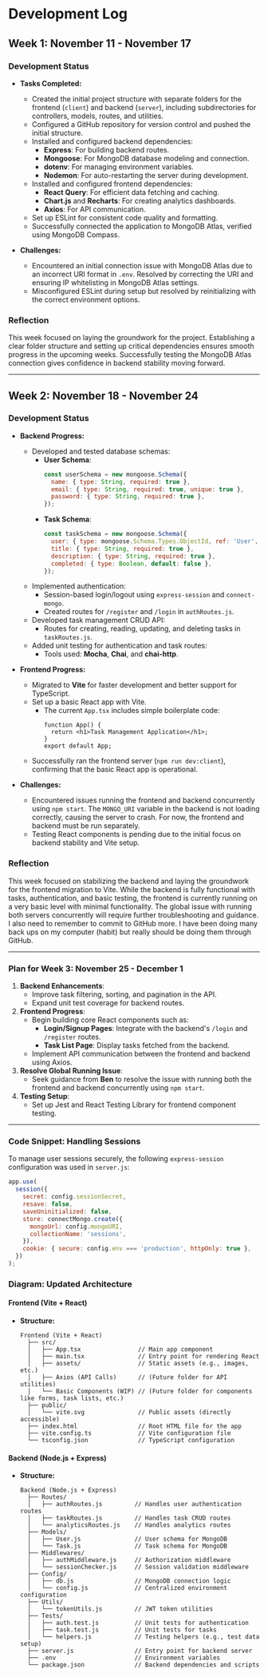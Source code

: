 # Development Log

## Week 1: November 11 - November 17

### **Development Status**
- **Tasks Completed:**
  - Created the initial project structure with separate folders for the frontend (`client`) and backend (`server`), including subdirectories for controllers, models, routes, and utilities.
  - Configured a GitHub repository for version control and pushed the initial structure.
  - Installed and configured backend dependencies:
    - **Express**: For building backend routes.
    - **Mongoose**: For MongoDB database modeling and connection.
    - **dotenv**: For managing environment variables.
    - **Nodemon**: For auto-restarting the server during development.
  - Installed and configured frontend dependencies:
    - **React Query**: For efficient data fetching and caching.
    - **Chart.js** and **Recharts**: For creating analytics dashboards.
    - **Axios**: For API communication.
  - Set up ESLint for consistent code quality and formatting.
  - Successfully connected the application to MongoDB Atlas, verified using MongoDB Compass.

- **Challenges:**
  - Encountered an initial connection issue with MongoDB Atlas due to an incorrect URI format in `.env`. Resolved by correcting the URI and ensuring IP whitelisting in MongoDB Atlas settings.
  - Misconfigured ESLint during setup but resolved by reinitializing with the correct environment options.

### **Reflection**
This week focused on laying the groundwork for the project. Establishing a clear folder structure and setting up critical dependencies ensures smooth progress in the upcoming weeks. Successfully testing the MongoDB Atlas connection gives confidence in backend stability moving forward.

---

## Week 2: November 18 - November 24

### **Development Status**
- **Backend Progress:**
  - Developed and tested database schemas:
    - **User Schema**:
      ```javascript
      const userSchema = new mongoose.Schema({
        name: { type: String, required: true },
        email: { type: String, required: true, unique: true },
        password: { type: String, required: true },
      });
      ```
    - **Task Schema**:
      ```javascript
      const taskSchema = new mongoose.Schema({
        user: { type: mongoose.Schema.Types.ObjectId, ref: 'User', required: true },
        title: { type: String, required: true },
        description: { type: String, required: true },
        completed: { type: Boolean, default: false },
      });
      ```
  - Implemented authentication:
    - Session-based login/logout using `express-session` and `connect-mongo`.
    - Created routes for `/register` and `/login` in `authRoutes.js`.
  - Developed task management CRUD API:
    - Routes for creating, reading, updating, and deleting tasks in `taskRoutes.js`.
  - Added unit testing for authentication and task routes:
    - Tools used: **Mocha**, **Chai**, and **chai-http**.

- **Frontend Progress:**
  - Migrated to **Vite** for faster development and better support for TypeScript.
  - Set up a basic React app with Vite.
    - The current `App.tsx` includes simple boilerplate code:
      ```tsx
      function App() {
        return <h1>Task Management Application</h1>;
      }
      export default App;
      ```
  - Successfully ran the frontend server (`npm run dev:client`), confirming that the basic React app is operational.

- **Challenges:**
  - Encountered issues running the frontend and backend concurrently using `npm start`. The `MONGO_URI` variable in the backend is not loading correctly, causing the server to crash. For now, the frontend and backend must be run separately.
  - Testing React components is pending due to the initial focus on backend stability and Vite setup.

### **Reflection**
This week focused on stabilizing the backend and laying the groundwork for the frontend migration to Vite. While the backend is fully functional with tasks, authentication, and basic testing, the frontend is currently running on a very basic level with minimal functionality. The global issue with running both servers concurrently will require further troubleshooting and guidance. I also need to remember to commit to GitHub more. I have been doing many back ups on my computer (habit) but really should be doing them through GitHub.

---

### **Plan for Week 3: November 25 - December 1**
1. **Backend Enhancements**:
   - Improve task filtering, sorting, and pagination in the API.
   - Expand unit test coverage for backend routes.
2. **Frontend Progress**:
   - Begin building core React components such as:
     - **Login/Signup Pages**: Integrate with the backend's `/login` and `/register` routes.
     - **Task List Page**: Display tasks fetched from the backend.
   - Implement API communication between the frontend and backend using Axios.
3. **Resolve Global Running Issue**:
   - Seek guidance from **Ben** to resolve the issue with running both the frontend and backend concurrently using `npm start`.
4. **Testing Setup**:
   - Set up Jest and React Testing Library for frontend component testing.

---

### **Code Snippet: Handling Sessions**
To manage user sessions securely, the following `express-session` configuration was used in `server.js`:
```javascript
app.use(
  session({
    secret: config.sessionSecret,
    resave: false,
    saveUninitialized: false,
    store: connectMongo.create({
      mongoUrl: config.mongoURI,
      collectionName: 'sessions',
    }),
    cookie: { secure: config.env === 'production', httpOnly: true },
  })
);
```

### **Diagram: Updated Architecture**

#### **Frontend (Vite + React)**
- **Structure:**
  ```
  Frontend (Vite + React)
    ├── src/
    │   ├── App.tsx                // Main app component
    │   ├── main.tsx               // Entry point for rendering React
    │   ├── assets/                // Static assets (e.g., images, etc.)
    │   ├── Axios (API Calls)      // (Future folder for API utilities)
    │   └── Basic Components (WIP) // (Future folder for components like forms, task lists, etc.)
    ├── public/
    │   └── vite.svg               // Public assets (directly accessible)
    ├── index.html                 // Root HTML file for the app
    ├── vite.config.ts             // Vite configuration file
    └── tsconfig.json              // TypeScript configuration
  ```

#### **Backend (Node.js + Express)**
- **Structure:**
  ```
  Backend (Node.js + Express)
    ├── Routes/
    │   ├── authRoutes.js         // Handles user authentication routes
    │   ├── taskRoutes.js         // Handles task CRUD routes
    │   └── analyticsRoutes.js    // Handles analytics routes
    ├── Models/
    │   ├── User.js               // User schema for MongoDB
    │   └── Task.js               // Task schema for MongoDB
    ├── Middlewares/
    │   ├── authMiddleware.js     // Authorization middleware
    │   └── sessionChecker.js     // Session validation middleware
    ├── Config/
    │   ├── db.js                 // MongoDB connection logic
    │   └── config.js             // Centralized environment configuration
    ├── Utils/
    │   └── tokenUtils.js         // JWT token utilities
    ├── Tests/
    │   ├── auth.test.js          // Unit tests for authentication
    │   ├── task.test.js          // Unit tests for tasks
    │   └── helpers.js            // Testing helpers (e.g., test data setup)
    ├── server.js                 // Entry point for backend server
    ├── .env                      // Environment variables
    └── package.json              // Backend dependencies and scripts
 